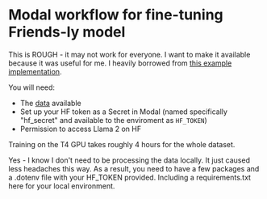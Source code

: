# Modal workflow for fine-tuning Friends-ly model
This is ROUGH - it may not work for everyone.  I want to make it available because it was useful for me.  I heavily borrowed from [this example implementation](https://github.com/modal-labs/doppel-bot).  

You will need:
- The [data](https://www.kaggle.com/datasets/divyansh22/friends-tv-show-script) available
- Set up your HF token as a Secret in Modal (named specifically "hf_secret" and available to the enviroment as `HF_TOKEN`)
- Permission to access Llama 2 on HF

Training on the T4 GPU takes roughly 4 hours for the whole dataset.

Yes - I know I don't need to be processing the data locally.  It just caused less headaches this way.  As a result, you need to have a few packages and a .dotenv file with your HF_TOKEN provided.  Including a requirements.txt here for your local environment.